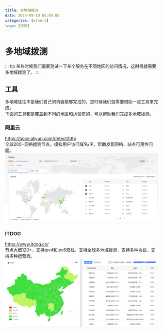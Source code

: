 ```yaml
---
title: 多地域拨测
date: 2024-09-10 00:00:00
categories: [others]
tags: [拨测]
---
```

# 多地域拨测
::: tip
某些时候我们需要测试一下某个服务在不同地区的访问情况，这时候就需要多地域拨测了。
:::
## 工具
多地域往往不是我们自己的机器能够完成的，这时候我们就需要借助一些工具来完成。    
下面的工具都是覆盖到不同的地区和运营商的，可以帮助我们完成多地域拨测。
### 阿里云
https://boce.aliyun.com/detect/http   
全球200+网络拨测节点，模拟用户访问域名/IP，帮助发现网络、站点可用性问题。
![地图](../../../../../public/img/20240910-2.png)
### ITDOG
https://www.itdog.cn/   
节点大概120+，支持ipv4和ipv6双栈，支持全球多地域拨测，支持多种协议，支持多种运营商。
![地图](../../../../../public/img/20240910-1.png)
